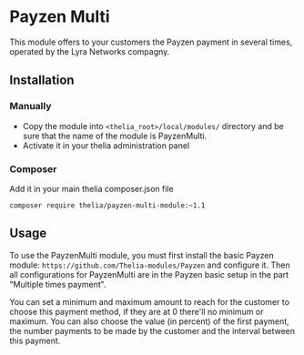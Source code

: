 # Payzen Multi

This module offers to your customers the Payzen payment in several times, operated by the Lyra Networks compagny.

## Installation

### Manually

* Copy the module into ```<thelia_root>/local/modules/``` directory and be sure that the name of the module is PayzenMulti.
* Activate it in your thelia administration panel

### Composer

Add it in your main thelia composer.json file

```
composer require thelia/payzen-multi-module:~1.1
```

## Usage

To use the PayzenMulti module, you must first install the basic Payzen module: `https://github.com/Thelia-modules/Payzen` and configure it.
Then all configurations for PayzenMulti are in the Payzen basic setup in the part "Multiple times payment".

You can set a minimum and maximum amount to reach for the customer to choose this payment method, if they are at 0 there'll no minimum or maximum.
You can also choose the value (in percent) of the first payment, the number payments to be made by the customer and the interval between this payment.
